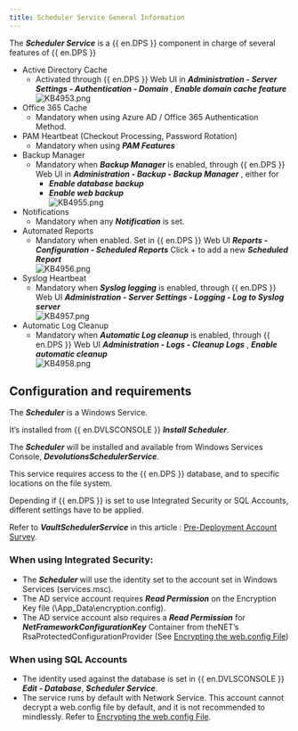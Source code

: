```yaml
---
title: Scheduler Service General Information
---
```

The ***Scheduler Service*** is a {{ en.DPS }} component in charge of several features of {{ en.DPS }}

- Active Directory Cache
   - Activated through {{ en.DPS }} Web UI in ***Administration - Server Settings - Authentication - Domain*** , ***Enable domain cache feature***  
     ![KB4953.png](/img/en/kb/KB4953.png)
- Office 365 Cache
   - Mandatory when using Azure AD / Office 365 Authentication Method.
- PAM Heartbeat (Checkout Processing, Password Rotation)
   - Mandatory when using ***PAM Features***
- Backup Manager
   - Mandatory when ***Backup Manager*** is enabled, through {{ en.DPS }} Web UI in ***Administration - Backup - Backup Manager*** , either for
      - ***Enable database backup***
      - ***Enable web backup***  
      ![KB4955.png](/img/en/kb/KB4955.png)
- Notifications
   - Mandatory when any ***Notification*** is set.
- Automated Reports
   - Mandatory when enabled. Set in {{ en.DPS }} Web UI ***Reports - Configuration - Scheduled Reports*** Click + to add a new ***Scheduled Report***  
   ![KB4956.png](/img/en/kb/KB4956.png)
- Syslog Heartbeat
   - Mandatory when ***Syslog logging*** is enabled, through {{ en.DPS }} Web UI ***Administration - Server Settings - Logging - Log to Syslog server***  
   ![KB4957.png](/img/en/kb/KB4957.png)
- Automatic Log Cleanup
   - Mandatory when ***Automatic Log cleanup*** is enabled, through {{ en.DPS }} Web UI ***Administration - Logs - Cleanup Logs*** , ***Enable automatic cleanup***  
   ![KB4958.png](/img/en/kb/KB4958.png)

## Configuration and requirements

The ***Scheduler*** is a Windows Service.

It’s installed from {{ en.DVLSCONSOLE }} ***Install Scheduler***.

The ***Scheduler*** will be installed and available from Windows Services Console, ***DevolutionsSchedulerService***.

This service requires access to the {{ en.DPS }} database, and to specific locations on the file system.

Depending if {{ en.DPS }} is set to use Integrated Security or SQL Accounts, different settings have to be applied.

Refer to ***VaultSchedulerService*** in this article : [Pre-Deployment Account Survey](/kb/devolutions-server/knowledge-base/pre-deployment-account-survey/).

### When using Integrated Security:

- The ***Scheduler*** will use the identity set to the account set in Windows Services (services.msc).
- The AD service account requires ***Read Permission*** on the Encryption Key file (<web app path>\App_Data\encryption.config).
- The AD service account also requires a ***Read Permission*** for ***NetFrameworkConfigurationKey*** Container from theNET’s RsaProtectedConfigurationProvider (See [Encrypting the web.config File](/kb/devolutions-server/how-to-articles/encrypting-web-config-file/))

### When using SQL Accounts

- The identity used against the database is set in {{ en.DVLSCONSOLE }} ***Edit - Database***, ***Scheduler Service***.
- The service runs by default with Network Service. This account cannot decrypt a web.config file by default, and it is not recommended to mindlessly. Refer to [Encrypting the web.config File](/kb/devolutions-server/how-to-articles/encrypting-web-config-file/).
